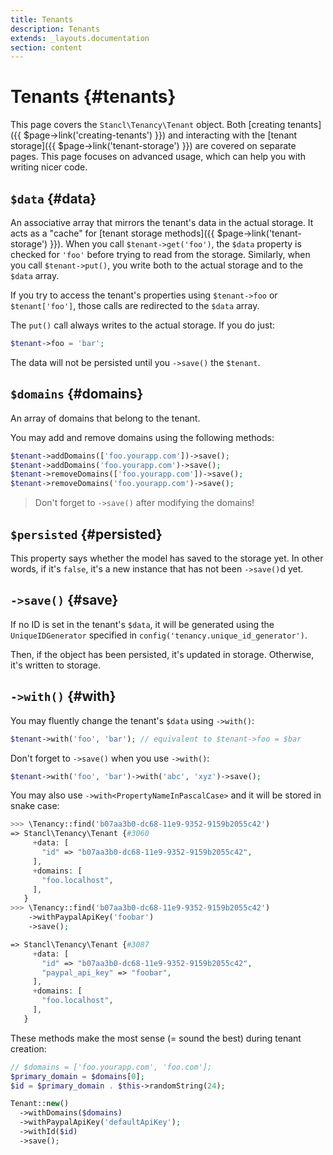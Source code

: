 ```yaml
---
title: Tenants
description: Tenants
extends: _layouts.documentation
section: content
---
```


# Tenants {#tenants}

This page covers the `Stancl\Tenancy\Tenant` object. Both [creating tenants]({{ $page->link('creating-tenants') }}) and interacting with the [tenant storage]({{ $page->link('tenant-storage') }}) are covered on separate pages. This page focuses on advanced usage, which can help you with writing nicer code.

## `$data` {#data}

An associative array that mirrors the tenant's data in the actual storage. It acts as a "cache" for [tenant storage methods]({{ $page->link('tenant-storage') }}). When you call `$tenant->get('foo')`, the `$data` property is checked for `'foo'` before trying to read from the storage. Similarly, when you call `$tenant->put()`, you write both to the actual storage and to the `$data` array.

If you try to access the tenant's properties using `$tenant->foo` or `$tenant['foo']`, those calls are redirected to the `$data` array.

The `put()` call always writes to the actual storage. If you do just:
```php
$tenant->foo = 'bar';
```
The data will not be persisted until you `->save()` the `$tenant`.

## `$domains` {#domains}

An array of domains that belong to the tenant.

You may add and remove domains using the following methods:

```php
$tenant->addDomains(['foo.yourapp.com'])->save();
$tenant->addDomains('foo.yourapp.com')->save();
$tenant->removeDomains(['foo.yourapp.com'])->save();
$tenant->removeDomains('foo.yourapp.com')->save();
```

> Don't forget to `->save()` after modifying the domains!

## `$persisted` {#persisted}

This property says whether the model has saved to the storage yet. In other words, if it's `false`, it's a new instance that has not been `->save()`d yet.

## `->save()` {#save}

If no ID is set in the tenant's `$data`, it will be generated using the `UniqueIDGenerator` specified in `config('tenancy.unique_id_generator')`.

Then, if the object has been persisted, it's updated in storage. Otherwise, it's written to storage.

## `->with()` {#with}

You may fluently change the tenant's `$data` using `->with()`:
```php
$tenant->with('foo', 'bar'); // equivalent to $tenant->foo = $bar
```

Don't forget to `->save()` when you use `->with()`:
```php
$tenant->with('foo', 'bar')->with('abc', 'xyz')->save();
```

You may also use `->with<PropertyNameInPascalCase>` and it will be stored in snake case:
```php
>>> \Tenancy::find('b07aa3b0-dc68-11e9-9352-9159b2055c42')
=> Stancl\Tenancy\Tenant {#3060
     +data: [
       "id" => "b07aa3b0-dc68-11e9-9352-9159b2055c42",
     ],
     +domains: [
       "foo.localhost",
     ],
   }
>>> \Tenancy::find('b07aa3b0-dc68-11e9-9352-9159b2055c42')
    ->withPaypalApiKey('foobar')
    ->save();

=> Stancl\Tenancy\Tenant {#3087
     +data: [
       "id" => "b07aa3b0-dc68-11e9-9352-9159b2055c42",
       "paypal_api_key" => "foobar",
     ],
     +domains: [
       "foo.localhost",
     ],
   }
```

These methods make the most sense (= sound the best) during tenant creation:

```php
// $domains = ['foo.yourapp.com', 'foo.com'];
$primary_domain = $domains[0];
$id = $primary_domain . $this->randomString(24);

Tenant::new()
  ->withDomains($domains)
  ->withPaypalApiKey('defaultApiKey');
  ->withId($id)
  ->save();
```